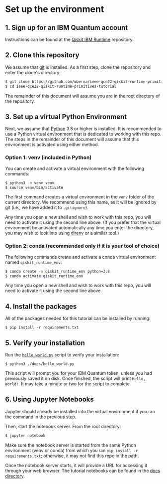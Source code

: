 # Set up the environment


## 1. Sign up for an IBM Quantum account

Instructions can be found at the [Qiskit IBM Runtime](https://github.com/Qiskit/qiskit-ibm-runtime/tree/stable/0.4#qiskit-runtime-on-ibm-quantum) repository.

## 2. Clone this repository

We assume that [git](https://git-scm.com/) is installed.  As a first step, clone the repository and enter the clone's directory:

```sh
$ git clone https://github.com/mberna/ieee-qce22-qiskit-runtime-primitives-tutorial.git
$ cd ieee-qce22-qiskit-runtime-primitives-tutorial
```

The remainder of this document will assume you are in the root directory of the repository.

## 3. Set up a virtual Python Environment

Next, we assume that [Python](https://www.python.org/) 3.8 or higher is installed.  It is recommended to use a Python virtual environment that is dedicated to working with this repo.  The steps in the remainder of this document will assume that this environment is activated using either method.

### Option 1: venv (included in Python)

You can create and activate a virtual environment with the following commands:

```sh
$ python3 -m venv venv
$ source venv/bin/activate
```

The first command creates a virtual environment in the `venv` folder of the current directory.  We recommend using this name, as it will be ignored by git (i.e., we have added it to `.gitignore`).

Any time you open a new shell and wish to work with this repo, you will need to activate it using the second line above.  (If you prefer that the virtual environment be activated automatically any time you enter the directory, you may wish to look into using [direnv](https://direnv.net/) or a similar tool.)

### Option 2: conda (recommended only if it is your tool of choice)

The following commands create and activate a conda virtual environment named `qiskit_runtime_env`:

```sh
$ conda create -n qiskit_runtime_env python=3.8
$ conda activate qiskit_runtime_env
```

Any time you open a new shell and wish to work with this repo, you will need to activate it using the second line above.


## 4. Install the packages

All of the packages needed for this tutorial can be installed by running:

```
$ pip install -r requirements.txt
```

## 5. Verify your installation

Run the [`hello_world.py`](docs/hello_world.py) script to verify your installation:

```shell script
$ python3 ./docs/hello_world.py
```

This script will prompt you for your IBM Quantum token, unless you had previously saved it on disk.
Once finished, the script will print `Hello, World!`. It may take a minute or two for the script to complete.

## 6. Using Jupyter Notebooks

Jupyter should already be installed into the virtual environment if you ran the command in the previous step.

Then, start the notebook server.  From the root directory:

```sh
$ jupyter notebook
```

Make sure the notebook server is started from the same Python environment (venv or conda) from which you ran `pip install -r requirements.txt`; otherwise, it may not find this repo in the path.

Once the notebook server starts, it will provide a URL for accessing it through your web browser.  The tutorial notebooks can be found in the [docs directory](docs/tutorials/README.md).
